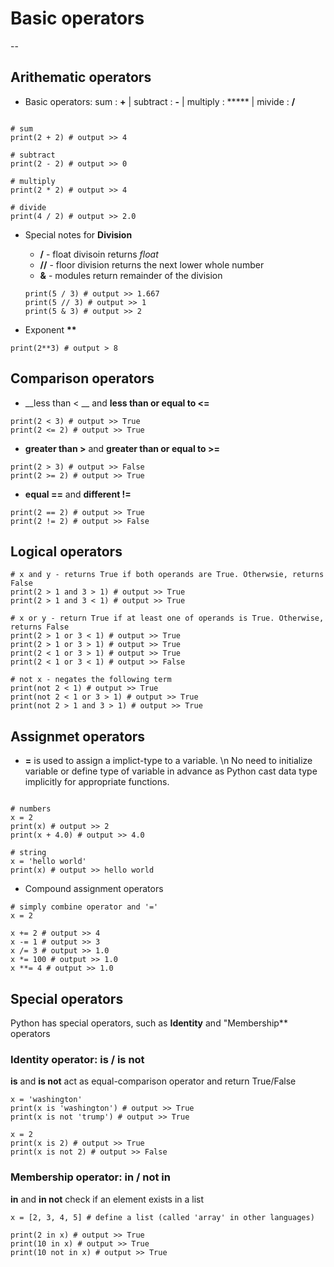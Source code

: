 # Basic operators

--

## Arithematic operators
- Basic operators: sum : **+** | subtract : **-** | multiply : ***** | mivide : **/**
```

# sum
print(2 + 2) # output >> 4

# subtract
print(2 - 2) # output >> 0

# multiply
print(2 * 2) # output >> 4

# divide
print(4 / 2) # output >> 2.0
```

- Special notes for **Division**
	- **/** - float divisoin returns *float*
	- **//** - floor division returns the next lower whole number
	- **&** - modules return remainder of the division
	```
	print(5 / 3) # output >> 1.667
	print(5 // 3) # output >> 1
	print(5 & 3) # output >> 2
	``` 

- Exponent __**__
```
print(2**3) # output > 8
```

## Comparison operators
- __less than < __ and __less than or equal to <=__
```
print(2 < 3) # output >> True
print(2 <= 2) # output >> True
```
- __greater than >__ and __greater than or equal to >=__
```
print(2 > 3) # output >> False
print(2 >= 2) # output >> True
```
- __equal ==__ and __different !=__
```
print(2 == 2) # output >> True
print(2 != 2) # output >> False
```

## Logical operators
```
# x and y - returns True if both operands are True. Otherwsie, returns False
print(2 > 1 and 3 > 1) # output >> True
print(2 > 1 and 3 < 1) # output >> True

# x or y - return True if at least one of operands is True. Otherwise, returns False
print(2 > 1 or 3 < 1) # output >> True
print(2 > 1 or 3 > 1) # output >> True
print(2 < 1 or 3 > 1) # output >> True
print(2 < 1 or 3 < 1) # output >> False

# not x - negates the following term
print(not 2 < 1) # output >> True
print(not 2 < 1 or 3 > 1) # output >> True
print(not 2 > 1 and 3 > 1) # output >> True
```

## Assignmet operators
* **=** is used to assign a implict-type to a variable. \n No need to initialize variable or define type of variable in advance as Python cast data type implicitly for appropriate functions.
```

# numbers
x = 2
print(x) # output >> 2
print(x + 4.0) # output >> 4.0

# string
x = 'hello world'
print(x) # output >> hello world
```

* Compound assignment operators
```
# simply combine operator and '='
x = 2

x += 2 # output >> 4
x -= 1 # output >> 3
x /= 3 # output >> 1.0
x *= 100 # output >> 1.0
x **= 4 # output >> 1.0
```

## Special operators
Python has special operators, such as **Identity** and "Membership** operators

### Identity operator: is / is not
**is** and **is not** act as equal-comparison operator and return True/False
```
x = 'washington'
print(x is 'washington') # output >> True
print(x is not 'trump') # output >> True

x = 2
print(x is 2) # output >> True
print(x is not 2) # output >> False
```
### Membership operator: in / not in
**in** and **in not** check if an element exists in a list
```
x = [2, 3, 4, 5] # define a list (called 'array' in other languages)

print(2 in x) # output >> True
print(10 in x) # output >> True
print(10 not in x) # output >> True
```

